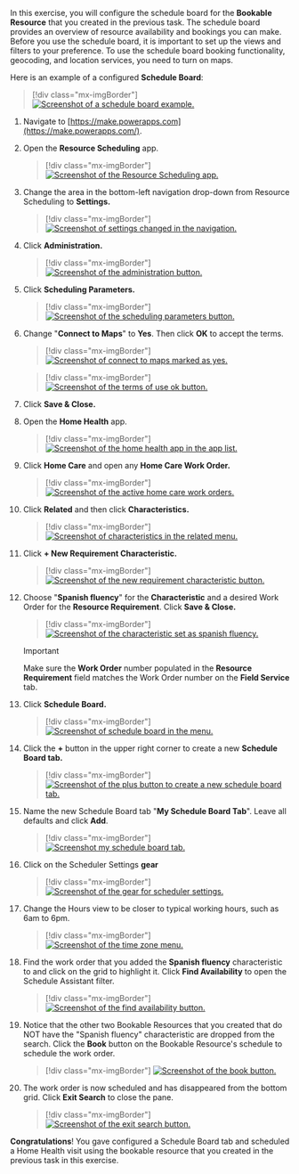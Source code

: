In this exercise, you will configure the schedule board for the **Bookable Resource** that you created in the previous task. The schedule board provides an overview of resource availability and bookings you can make. Before you use the schedule board, it is important to set up the views and filters to your preference. To use the schedule board booking functionality, geocoding, and location services, you need to turn on maps.

Here is an example of a configured **Schedule Board**:

> [!div class="mx-imgBorder"]
> [![Screenshot of a schedule board example.](../media/schedule-board.png)](../media/schedule-board.png#lightbox)

1.  Navigate to [https://make.powerapps.com](https://make.powerapps.com/).

1.  Open the **Resource Scheduling** app.

	> [!div class="mx-imgBorder"]
	> [![Screenshot of the Resource Scheduling app.](../media/resource-scheduling.png)](../media/resource-scheduling.png#lightbox)

1.  Change the area in the bottom-left navigation drop-down from Resource Scheduling to **Settings.**

	> [!div class="mx-imgBorder"]
	> [![Screenshot of settings changed in the navigation.](../media/settings.png)](../media/settings.png#lightbox)

1.  Click **Administration.**

	> [!div class="mx-imgBorder"]
	> [![Screenshot of the administration button.](../media/administration.png)](../media/administration.png#lightbox)

1.  Click **Scheduling Parameters.**

	> [!div class="mx-imgBorder"]
	> [![Screenshot of the scheduling parameters button.](../media/scheduling-parameters.png)](../media/scheduling-parameters.png#lightbox)

1.  Change "**Connect to Maps**" to **Yes**. Then click **OK** to accept the terms.

	> [!div class="mx-imgBorder"]
	> [![Screenshot of connect to maps marked as yes.](../media/connect-maps.png)](../media/connect-maps.png#lightbox)

	> [!div class="mx-imgBorder"]
	> [![Screenshot of the terms of use ok button.](../media/terms.png)](../media/terms.png#lightbox)

1.  Click **Save & Close.**

1.  Open the **Home Health** app.

	> [!div class="mx-imgBorder"]
	> [![Screenshot of the home health app in the app list.](../media/home-health-app.png)](../media/home-health-app.png#lightbox)

1.  Click **Home Care** and open any **Home Care Work Order.**

	> [!div class="mx-imgBorder"]
	> [![Screenshot of the active home care work orders.](../media/home-care.png)](../media/home-care.png#lightbox)

1. Click **Related** and then click **Characteristics.**

	> [!div class="mx-imgBorder"]
	> [![Screenshot of characteristics in the related menu.](../media/characteristics.png)](../media/characteristics.png#lightbox)

1. Click **+ New Requirement Characteristic.**

	> [!div class="mx-imgBorder"]
	> [![Screenshot of the new requirement characteristic button.](../media/new-requirement-characteristic-button.png)](../media/new-requirement-characteristic-button.png#lightbox)

12. Choose "**Spanish fluency**" for the **Characteristic** and a desired Work Order for the **Resource Requirement**. Click **Save & Close.**

	> [!div class="mx-imgBorder"]
	> [![Screenshot of the characteristic set as spanish fluency.](../media/spanish-fluency-characteristic.png)](../media/spanish-fluency-characteristic.png#lightbox)

	> [!IMPORTANT]
	> Make sure the **Work Order** number populated in the **Resource Requirement** field matches the Work Order number on the **Field Service** tab.

1. Click **Schedule Board.**

	> [!div class="mx-imgBorder"]
	> [![Screenshot of schedule board in the menu.](../media/schedule-board-menu.png)](../media/schedule-board-menu.png#lightbox)

1. Click the **+** button in the upper right corner to create a new **Schedule Board tab.**

	> [!div class="mx-imgBorder"]
	> [![Screenshot of the plus button to create a new schedule board tab.](../media/plus-button.png)](../media/plus-button.png#lightbox)

1. Name the new Schedule Board tab "**My Schedule Board Tab**". Leave all defaults and click **Add**.

	> [!div class="mx-imgBorder"]
	> [![Screenshot my schedule board tab.](../media/my-schedule-board-tab.png)](../media/my-schedule-board-tab.png#lightbox)

1. Click on the Scheduler Settings **gear**

	> [!div class="mx-imgBorder"]
	> [![Screenshot of the gear for scheduler settings.](../media/gear.png)](../media/gear.png#lightbox)

1. Change the Hours view to be closer to typical working hours, such as 6am to 6pm.

	> [!div class="mx-imgBorder"]
	> [![Screenshot of the time zone menu.](../media/time-zone.png)](../media/time-zone.png#lightbox)

1. Find the work order that you added the **Spanish fluency** characteristic to and click on the grid to highlight it. Click **Find Availability** to open the Schedule Assistant filter.

	> [!div class="mx-imgBorder"]
	> [![Screenshot of the find availability button.](../media/find-availability.png)](../media/find-availability.png#lightbox)

1. Notice that the other two Bookable Resources that you created that do NOT have the "Spanish fluency" characteristic are dropped from the search. Click the **Book** button on the Bookable Resource's schedule to schedule the work order.

	> [!div class="mx-imgBorder"]
	> [![Screenshot of the book button.](../media/book.png)](../media/book.png#lightbox)

1. The work order is now scheduled and has disappeared from the bottom grid. Click **Exit Search** to close the pane.

	> [!div class="mx-imgBorder"]
	> [![Screenshot of the exit search button.](../media/exit-search.png)](../media/exit-search.png#lightbox)

**Congratulations**! You gave configured a Schedule Board tab and scheduled a Home Health visit using the bookable resource that you created in the previous task in this exercise.

